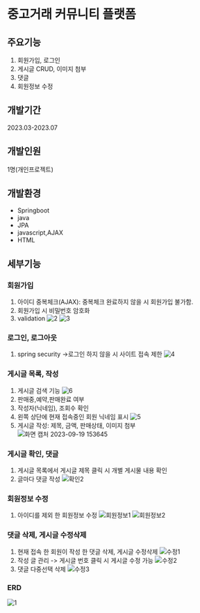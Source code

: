 # 중고거래 커뮤니티 플랫폼

## 주요기능
1. 회원가입, 로그인
2. 게시글 CRUD, 이미지 첨부
3. 댓글
4. 회원정보 수정

## 개발기간
2023.03-2023.07

## 개발인원
1명(개인프로젝트)

## 개발환경
- Springboot
- java
- JPA
- javascript,AJAX
- HTML

## 세부기능
### 회원가입
1. 아이디 중복체크(AJAX): 중복체크 완료하지 않을 시 회원가입 불가함.
2. 회원가입 시 비밀번호 암호화
3. validation
![2](https://github.com/uuuuuunu/Boardpj/assets/125693102/7a95fa78-84cc-4922-856a-fc15e1b5f466)
![3](https://github.com/uuuuuunu/Boardpj/assets/125693102/0c38c7e5-14b3-40fd-83f6-adb7fc7324d2)

### 로그인, 로그아웃
1. spring security ->로그인 하지 않을 시 사이트 접속 제한
![4](https://github.com/uuuuuunu/Boardpj/assets/125693102/0c309dea-1f10-476c-8c69-7e5be22b918b)

### 게시글 목록, 작성
1. 게시글 검색 기능
![6](https://github.com/uuuuuunu/Boardpj/assets/125693102/9e591341-5018-4ecd-ab60-b5dabe33437b)
2. 판매중,예약,판매완료 여부
3. 작성자(닉네임), 조회수 확인
4. 왼쪽 상단에 현재 접속중인 회원 닉네임 표시
![5](https://github.com/uuuuuunu/Boardpj/assets/125693102/1ccbef97-5e42-41d8-8b98-e5410b894112)
5. 게시글 작성: 제목, 금액, 판매상태, 이미지 첨부
![화면 캡처 2023-09-19 153645](https://github.com/uuuuuunu/Boardpj/assets/125693102/2fd2774f-caab-4fb1-ab4e-672e7a749f52)

### 게시글 확인, 댓글
1. 게시글 목록에서 게시글 제목 클릭 시 개별 게시물 내용 확인
2. 글마다 댓글 작성
![확인2](https://github.com/uuuuuunu/Boardpj/assets/125693102/b761f46a-2822-420e-92f4-edec6b4848c5)

### 회원정보 수정
1. 아이디를 제외 한 회원정보 수정
![회원정보1](https://github.com/uuuuuunu/Boardpj/assets/125693102/028cebc4-aa92-4c95-adac-cd0b614de096)
![회원정보2](https://github.com/uuuuuunu/Boardpj/assets/125693102/51fdeedc-7bbd-4b0d-85bc-7f753d6e0a24)

### 댓글 삭제, 게시글 수정삭제
1. 현재 접속 한 회원이 작성 한 댓글 삭제, 게시글 수정삭제
![수정1](https://github.com/uuuuuunu/Boardpj/assets/125693102/82f6e43d-dfa6-4bb1-9b89-96313135eb18)
2. 작성 글 관리 -> 게시글 번호 클릭 시 게시글 수정 가능
![수정2](https://github.com/uuuuuunu/Boardpj/assets/125693102/444c92e6-801e-4b2e-b65f-fa5314fe333b)
3. 댓글 다중선택 삭제
![수정3](https://github.com/uuuuuunu/Boardpj/assets/125693102/69f21375-8aa3-421a-b97b-538d1a8f2b42)

### ERD
![1](https://github.com/uuuuuunu/Boardpj/assets/125693102/080bcdf6-0fe4-4d2f-be9e-1e8eb39246a0)



